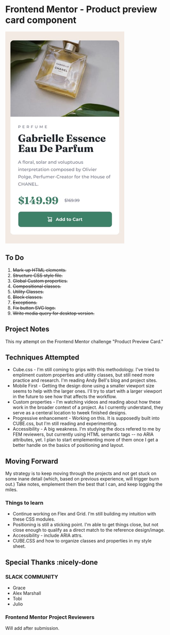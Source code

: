 # Frontend Mentor - Product preview card component

![Preview Card](./design/mobile-design.jpg)


## To Do
1. ~~Mark-up HTML elements.~~
2. ~~Structure CSS style file.~~
3. ~~Global Custom properties.~~
4. ~~Compositional classes.~~
5. ~~Utility Classes.~~
6. ~~Block classes.~~
7. ~~Exceptions.~~
8. ~~Fix button SVG logo.~~
9. ~~Write media query for desktop version.~~



## Project Notes
This my attempt on the Frontend Mentor challenge "Product Preview Card."

## Techniques Attempted

* Cube.css - I'm still coming to grips with this methodology. I've tried to empliment custom properties and utility classes, but still need more practice and research. I'm reading Andy Bell's blog and project sites.
* Mobile First - Getting the design done using a smaller viewport size seems to help with the larger ones. I'll try to start with a larger viewport in the future to see how that affects the workflow.
* Custom properties - I'm watching videos and reading about how these work in the broader context of a project. As I currently understand, they serve as a centeral location to tweek finished designs.
* Progressive enhancement - Working on this. It is supposedly built into  CUBE.css, but I'm still reading and experimenting.
* Accessibility - A big weakness. I'm studying the docs refered to me by FEM reviewers, but currently using HTML semantic tags -- no ARIA attributes, yet. I plan to start emplementing more of them once I get a better handle on the basics of positioning and layout.

## Moving Forward

My strategy is to keep moving through the projects and not get stuck on some inane detail (which, based on previous experience, will trigger burn out.) Take notes, emplement them the best that I can, and keep logging the miles.

### Things to learn
* Continue working on Flex and Grid. I'm still building my intuition with these CSS modules.
* Positioning is still a sticking point. I'm able to get things close, but not close enough to qualify as a direct match to the reference design/image.
* Accessibility - include ARIA attrs.
* CUBE.CSS and how to organize classes and properties in my style sheet.

## Special Thanks :nicely-done
### SLACK COMMUNITY
* Grace 
* Alex Marshall 
* Tobi
* Julio

### Frontend Mentor Project Reviewers
Will add after submission.